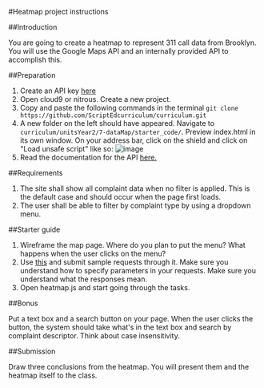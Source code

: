 #Heatmap project instructions

##Introduction

You are going to create a heatmap to represent 311 call data from Brooklyn. You will use the Google Maps API and an internally provided API to accomplish this.

##Preparation

1. Create an API key [here](http://clownfish.io/)
2. Open cloud9 or nitrous. Create a new project. 
3. Copy and paste the following commands in the terminal
``
git clone https://github.com/ScriptEdcurriculum/curriculum.git
``
4. A new folder on the left should have appeared. Navigate to `curriculum/unitsYear2/7-dataMap/starter_code/`. 
Preview index.html in its own window. On your address bar, click on the shield and click on "Load unsafe script" like so:
![image](http://i.imgur.com/ThIquJj.png)
5. Read the documentation for the API [here.](docs.MD)

##Requirements

1. The site shall show all complaint data when no filter is applied. This is the default case and should occur when the page first loads.
2. The user shall be able to filter by complaint type by using a dropdown menu.

##Starter guide

1. Wireframe the map page. Where do you plan to put the menu? What happens when the user clicks on the menu?
2. Use [this](http://jsonformatter.curiousconcept.com/) and submit sample requests through it. Make sure you understand how to specify parameters in your requests. Make sure you understand what the responses mean.
3. Open heatmap.js and start going through the tasks.

##Bonus

Put a text box and a search button on your page. When the user clicks the button, the system should take what's in the text box and search by complaint descriptor. Think about case insensitivity.

##Submission

Draw three conclusions from the heatmap. You will present them and the heatmap itself to the class.
